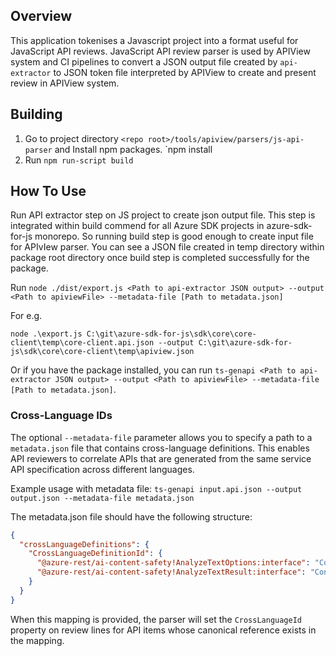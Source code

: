 ## Overview

This application tokenises a Javascript project into a format useful for JavaScript API reviews. JavaScript API review parser is used by APIView system and CI pipelines to convert a JSON output file created by `api-extractor` to JSON token file interpreted by APIView to create and present review in APIView system.

## Building

1. Go to project directory `<repo root>/tools/apiview/parsers/js-api-parser` and Install npm packages.
    `npm install
2. Run `npm run-script build`

## How To Use

Run API extractor step on JS project to create json output file. This step is integrated within build commend for all Azure SDK projects in azure-sdk-for-js monorepo. So running build step is good enough to create input file for APIvIew parser. You can see a JSON file created in temp directory within package root directory once build step is completed successfully for the package.

Run `node ./dist/export.js <Path to api-extractor JSON output> --output <Path to apiviewFile> --metadata-file [Path to metadata.json]`

For e.g.

`node .\export.js C:\git\azure-sdk-for-js\sdk\core\core-client\temp\core-client.api.json --output C:\git\azure-sdk-for-js\sdk\core\core-client\temp\apiview.json` 

Or if you have the package installed, you can run `ts-genapi <Path to api-extractor JSON output> --output <Path to apiviewFile> --metadata-file [Path to metadata.json]`.

### Cross-Language IDs

The optional `--metadata-file` parameter allows you to specify a path to a `metadata.json` file that contains cross-language definitions. This enables API reviewers to correlate APIs that are generated from the same service API specification across different languages.

Example usage with metadata file:
`ts-genapi input.api.json --output output.json --metadata-file metadata.json`

The metadata.json file should have the following structure:
```json
{
  "crossLanguageDefinitions": {
    "CrossLanguageDefinitionId": {
      "@azure-rest/ai-content-safety!AnalyzeTextOptions:interface": "ContentSafety.AnalyzeTextOptions",
      "@azure-rest/ai-content-safety!AnalyzeTextResult:interface": "ContentSafety.AnalyzeTextResult"
    }
  }
}
```

When this mapping is provided, the parser will set the `CrossLanguageId` property on review lines for API items whose canonical reference exists in the mapping.